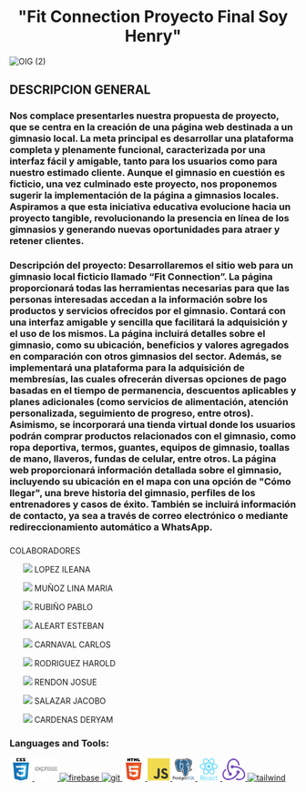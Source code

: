 <h1 align="center"> "Fit Connection Proyecto Final Soy Henry"</h1>


![OIG (2)](https://github.com/PHRCOOK/GYMX-PF-GRUPO-02/assets/128660982/15885ce3-66ec-4e4a-9744-3532066d99f7)

<h2> DESCRIPCION GENERAL </h2>

<h3> 
Nos complace presentarles nuestra propuesta de proyecto, que se centra en la creación de una página web destinada a un gimnasio local. La meta principal es desarrollar una plataforma completa y plenamente funcional, caracterizada por una interfaz fácil y amigable, tanto para los usuarios como para nuestro estimado cliente. Aunque el gimnasio en cuestión es ficticio, una vez culminado este proyecto, nos proponemos sugerir la implementación de la página a gimnasios locales. Aspiramos a que esta iniciativa educativa evolucione hacia un proyecto tangible, revolucionando la presencia en línea de los gimnasios y generando nuevas oportunidades para atraer y retener clientes.
</h3>

<h3>Descripción del proyecto: 
Desarrollaremos el sitio web para un gimnasio local ficticio llamado “Fit Connection”. La página proporcionará todas las herramientas necesarias para que las personas interesadas accedan a la información sobre los productos y servicios ofrecidos por el gimnasio. Contará con una interfaz amigable y sencilla que facilitará la adquisición y el uso de los mismos.
La página incluirá detalles sobre el gimnasio, como su ubicación, beneficios y valores agregados en comparación con otros gimnasios del sector. Además, se implementará una plataforma para la adquisición de membresías, las cuales ofrecerán diversas opciones de pago basadas en el tiempo de permanencia, descuentos aplicables y planes adicionales (como servicios de alimentación, atención personalizada, seguimiento de progreso, entre otros).
Asimismo, se incorporará una tienda virtual donde los usuarios podrán comprar productos relacionados con el gimnasio, como ropa deportiva, termos, guantes, equipos de gimnasio, toallas de mano, llaveros, fundas de celular, entre otros.
La página web proporcionará información detallada sobre el gimnasio, incluyendo su ubicación en el mapa con una opción de "Cómo llegar", una breve historia del gimnasio, perfiles de los entrenadores y casos de éxito. También se incluirá información de contacto, ya sea a través de correo electrónico o mediante redireccionamiento automático a WhatsApp.</h3>
<h3>
</h3>

<p align="left">
  COLABORADORES
  <ul> <img src = "https://avatars.githubusercontent.com/u/90331015?v=4" width= "25px"> LOPEZ ILEANA </ul> 
  <ul> <img src = "https://avatars.githubusercontent.com/u/136647904?v=4" width= "25px"> MUÑOZ LINA MARIA</ul>
  <ul> <img src = "https://photos.google.com/photo/AF1QipOjoF-Aq86z2g_8Xh4xuY5VmsYdYGPZVcbRNnpD" width= "25px"> RUBIÑO PABLO</ul>
  <ul> <img src = "https://avatars.githubusercontent.com/u/132298053?v=4" width= "25px"> ALEART ESTEBAN</ul>
  <ul> <img src = "https://avatars.githubusercontent.com/u/136769497?v=4" width= "25px"> CARNAVAL CARLOS</ul>
  <ul> <img src = "https://avatars.githubusercontent.com/u/123473657?v=4" width= "25px"> RODRIGUEZ HAROLD</ul>
  <ul> <img src = "https://avatars.githubusercontent.com/u/72944648?v=4" width= "25px"> RENDON JOSUE</ul>
  <ul> <img src = "https://avatars.githubusercontent.com/u/131895863?v=4" width= "25px"> SALAZAR JACOBO</ul>
  <ul> <img src = "https://avatars.githubusercontent.com/u/120273222?v=4" width= "25px"> CARDENAS DERYAM</ul>
</p>

<h3 align="left">Languages and Tools:</h3>
<p align="left"> <a href="https://www.w3schools.com/css/" target="_blank" rel="noreferrer"> <img src="https://raw.githubusercontent.com/devicons/devicon/master/icons/css3/css3-original-wordmark.svg" alt="css3" width="40" height="40"/> </a> <a href="https://expressjs.com" target="_blank" rel="noreferrer"> <img src="https://raw.githubusercontent.com/devicons/devicon/master/icons/express/express-original-wordmark.svg" alt="express" width="40" height="40"/> </a> <a href="https://firebase.google.com/" target="_blank" rel="noreferrer"> <img src="https://www.vectorlogo.zone/logos/firebase/firebase-icon.svg" alt="firebase" width="40" height="40"/> </a> <a href="https://git-scm.com/" target="_blank" rel="noreferrer"> <img src="https://www.vectorlogo.zone/logos/git-scm/git-scm-icon.svg" alt="git" width="40" height="40"/> </a> <a href="https://www.w3.org/html/" target="_blank" rel="noreferrer"> <img src="https://raw.githubusercontent.com/devicons/devicon/master/icons/html5/html5-original-wordmark.svg" alt="html5" width="40" height="40"/> </a> <a href="https://developer.mozilla.org/en-US/docs/Web/JavaScript" target="_blank" rel="noreferrer"> <img src="https://raw.githubusercontent.com/devicons/devicon/master/icons/javascript/javascript-original.svg" alt="javascript" width="40" height="40"/> </a> <a href="https://www.postgresql.org" target="_blank" rel="noreferrer"> <img src="https://raw.githubusercontent.com/devicons/devicon/master/icons/postgresql/postgresql-original-wordmark.svg" alt="postgresql" width="40" height="40"/> </a> <a href="https://reactjs.org/" target="_blank" rel="noreferrer"> <img src="https://raw.githubusercontent.com/devicons/devicon/master/icons/react/react-original-wordmark.svg" alt="react" width="40" height="40"/> </a> <a href="https://redux.js.org" target="_blank" rel="noreferrer"> <img src="https://raw.githubusercontent.com/devicons/devicon/master/icons/redux/redux-original.svg" alt="redux" width="40" height="40"/> </a> <a href="https://tailwindcss.com/" target="_blank" rel="noreferrer"> <img src="https://www.vectorlogo.zone/logos/tailwindcss/tailwindcss-icon.svg" alt="tailwind" width="40" height="40"/> </a> </p>
